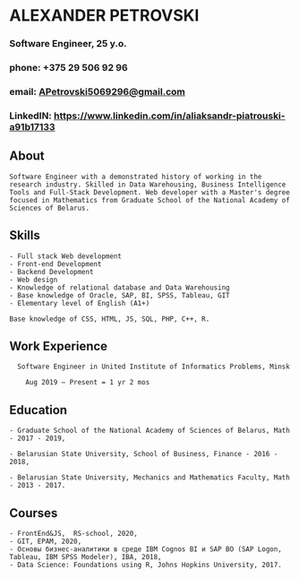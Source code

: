 # ALEXANDER PETROVSKI

### Software Engineer, 25 y.o.
### phone: +375 29 506 92 96
### email: APetrovski5069296@gmail.com
### LinkedIN: https://www.linkedin.com/in/aliaksandr-piatrouski-a91b17133

## About

    Software Engineer with a demonstrated history of working in the research industry. Skilled in Data Warehousing, Business Intelligence Tools and Full-Stack Development. Web developer with a Master's degree focused in Mathematics from Graduate School of the National Academy of Sciences of Belarus.

## Skills

    - Full stack Web development
    - Front-end Development
    - Backend Development
    - Web design
    - Knowledge of relational database and Data Warehousing
    - Base knowledge of Oracle, SAP, BI, SPSS, Tableau, GIT
    - Elementary level of English (A1+)

    Base knowledge of CSS, HTML, JS, SQL, PHP, C++, R.

## Work Experience

      Software Engineer in United Institute of Informatics Problems, Minsk

        Aug 2019 – Present = 1 yr 2 mos

## Education

    - Graduate School of the National Academy of Sciences of Belarus, Math - 2017 - 2019,

    - Belarusian State University, School of Business, Finance - 2016 - 2018,

    - Belarusian State University, Mechanics and Mathematics Faculty, Math - 2013 - 2017.

## Courses
    - FrontEnd&JS,  RS-school, 2020,
    - GIT, EPAM, 2020,
    - Основы бизнес-аналитики в среде IBM Cognos BI и SAP BO (SAP Logon, Tableau, IBM SPSS Modeler), IBA, 2018,
    - Data Science: Foundations using R, Johns Hopkins University, 2017.
